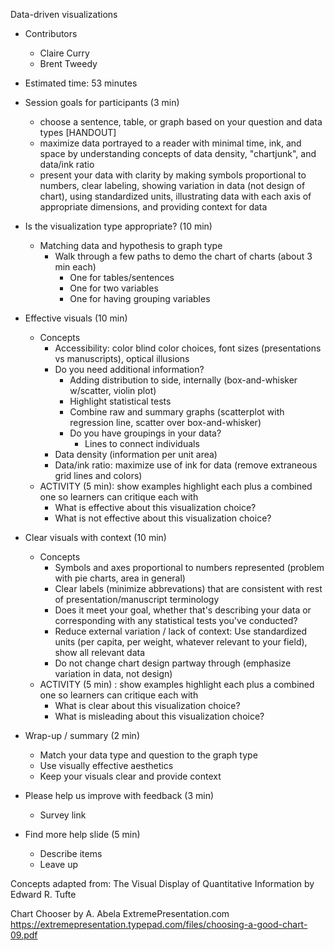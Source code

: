 Data-driven visualizations

- Contributors
	- Claire Curry
	- Brent Tweedy
	
- Estimated time: 53 minutes

- Session goals for participants (3 min)
	- choose a sentence, table, or graph based on your question and data types [HANDOUT]
	- maximize data portrayed to a reader with minimal time, ink, and space by understanding concepts of data density, "chartjunk", and data/ink ratio
	- present your data with clarity by making symbols proportional to numbers, clear labeling, showing variation in data (not design of chart), using standardized units, illustrating data with each axis of appropriate dimensions, and providing context for data

- Is the visualization type appropriate? (10 min)
	- Matching data and hypothesis to graph type
		- Walk through a few paths to demo the chart of charts (about 3 min each)
			- One for tables/sentences
			- One for two variables
			- One for having grouping variables

- Effective visuals (10 min)
	- Concepts
		- Accessibility: color blind color choices, font sizes (presentations vs manuscripts), optical illusions
		- Do you need additional information?
			- Adding distribution to side, internally (box-and-whisker w/scatter, violin plot)
			- Highlight statistical tests
			- Combine raw and summary graphs (scatterplot with regression line, scatter over box-and-whisker)
			- Do you have groupings in your data?
				- Lines to connect individuals
		- Data density (information per unit area)
		- Data/ink ratio: maximize use of ink for data (remove extraneous grid lines and colors)
	- ACTIVITY (5 min): show examples highlight each plus a combined one so learners can critique each with
		- What is effective about this visualization choice?
		- What is not effective about this visualization choice?
- Clear visuals with context (10 min)
	- Concepts
		- Symbols and axes proportional to numbers represented (problem with pie charts, area in general)
		- Clear labels (minimize abbrevations) that are consistent with rest of presentation/manuscript terminology 
		- Does it meet your goal, whether that's describing your data or corresponding with any statistical tests you've conducted?
		- Reduce external variation / lack of context: Use standardized units (per capita, per weight, whatever relevant to your field), show all relevant data
		- Do not change chart design partway through (emphasize variation in data, not design)
	- ACTIVITY  (5 min) : show examples highlight each plus a combined one so learners can critique each with
		- What is clear about this visualization choice?
		- What is misleading about this visualization choice?

- Wrap-up / summary (2 min)
	- Match your data type and question to the graph type
	- Use visually effective aesthetics
	- Keep your visuals clear and provide context

- Please help us improve with feedback (3 min)
	- Survey link

- Find more help slide (5 min)
	- Describe items
	- Leave up

Concepts adapted from:
The Visual Display of Quantitative Information by Edward R. Tufte

Chart Chooser by A. Abela ExtremePresentation.com https://extremepresentation.typepad.com/files/choosing-a-good-chart-09.pdf
